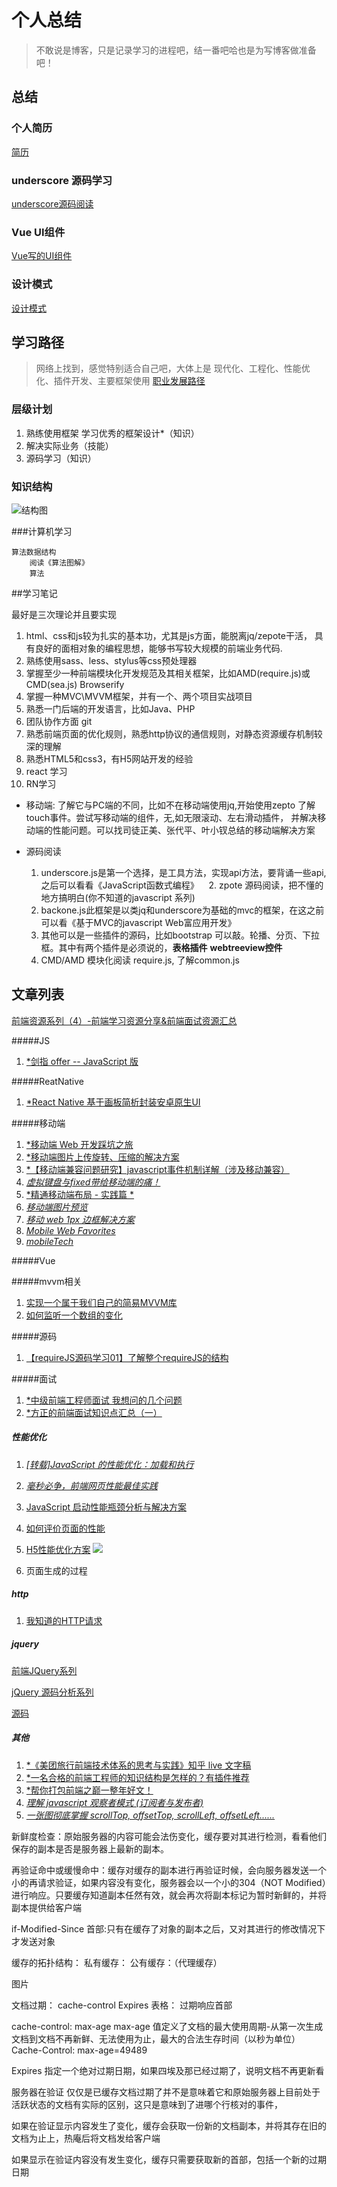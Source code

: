

# 个人总结
> 不敢说是博客，只是记录学习的进程吧，结一番吧哈也是为写博客做准备吧！

## 总结

### 个人简历
[简历](https://github.com/iSAM2016/iSAM2016.github.io/issues/1)

### underscore 源码学习
[underscore源码阅读](https://github.com/iSAM2016/underscore)

### Vue UI组件
[Vue写的UI组件](https://github.com/iSAM2016/UI)

### 设计模式
[设计模式](https://github.com/iSAM2016/Design-pattern)

## 学习路径
>网络上找到，感觉特别适合自己吧，大体上是 现代化、工程化、性能优化、插件开发、主要框架使用
>[职业发展路径](https://github.com/f2e-journey/f2e-journey/blob/master/career-planning.md)

### 层级计划
1. 熟练使用框架 学习优秀的框架设计*（知识）
2. 解决实际业务（技能）
3.  源码学习（知识）

### 知识结构
![结构图](/static/img/note.jpg)

###计算机学习

    算法数据结构
        阅读《算法图解》
        算法


##学习笔记

最好是三次理论并且要实现

1.  html、css和js较为扎实的基本功，尤其是js方面，能脱离jq/zepote干活，
    具有良好的面相对象的编程思想，能够书写较大规模的前端业务代码.
2.  熟练使用sass、less、stylus等css预处理器
3.  掌握至少一种前端模块化开发规范及其相关框架，比如AMD(require.js)或CMD(sea.js) Browserify
4.  掌握一种MVC\MVVM框架，并有一个、两个项目实战项目
5.  熟悉一门后端的开发语言，比如Java、PHP
6.  团队协作方面 git
7.  熟悉前端页面的优化规则，熟悉http协议的通信规则，对静态资源缓存机制较深的理解
8.  熟悉HTML5和css3，有H5网站开发的经验
9.  react 学习
10. RN学习

*  移动端: 了解它与PC端的不同，比如不在移动端使用jq,开始使用zepto 
    了解touch事件。尝试写移动端的组件，无,如无限滚动、左右滑动插件，
    并解决移动端的性能问题。可以找司徒正美、张代平、叶小钗总结的移动端解决方案

*  源码阅读
    1. underscore.js是第一个选择，是工具方法，实现api方法，要背诵一些api,之后可以看看《JavaScript函数式编程》
    2. zpote 源码阅读，把不懂的地方搞明白(你不知道的javascript 系列)
    3. backone.js此框架是以类jq和underscore为基础的mvc的框架，在这之前可以看《基于MVC的javascript Web富应用开发》
    4. 其他可以是一些插件的源码，比如bootstrap 可以敲。轮播、分页、下拉框。其中有两个插件是必须说的，**表格插件**  **webtreeview控件**
    5. CMD/AMD 模块化阅读 require.js, 了解common.js




## 文章列表

[前端资源系列（4）-前端学习资源分享&前端面试资源汇总](https://segmentfault.com/a/1190000007062464)

#####JS
1. [*剑指 offer -- JavaScript 版](https://zhuanlan.zhihu.com/p/31938189?utm_source=wechat_session&utm_medium=social)

#####ReatNative
1. [*React Native 基于画板简析封装安卓原生UI](https://zhuanlan.zhihu.com/p/32327408?utm_source=wechat_session&utm_medium=social)

#####移动端
1. [*移动端 Web 开发踩坑之旅](https://zhuanlan.zhihu.com/p/26141351?utm_source=wechat_session&utm_medium=social)
2. [*移动端图片上传旋转、压缩的解决方案](https://zhuanlan.zhihu.com/p/27627436?utm_source=wechat_session&utm_medium=social)
3. [*【移动端兼容问题研究】javascript事件机制详解（涉及移动兼容）](http://www.cnblogs.com/yexiaochai/p/3462657.html)
4. [*虚拟键盘与fixed带给移动端的痛！*](http://www.cnblogs.com/yexiaochai/p/3561939.html)
5. [*精通移动端布局 - 实践篇 *](http://www.cnblogs.com/HCJJ/p/6408363.html)
6. [*移动端图片预览*](https://jsfiddle.net/8q63yq5c/)
7. [*移动 web 1px 边框解决方案*](https://juejin.im/post/58db16385c497d00570fe931)
8. [*Mobile Web Favorites*](https://github.com/hoosin/mobile-web-favorites)
9. [*mobileTech*](https://github.com/jtyjty99999/mobileTech)

#####Vue


#####mvvm相关
1. [实现一个属于我们自己的简易MVVM库](https://my.oschina.net/qiangdada/blog/906220)
2. [如何监听一个数组的变化](https://juejin.im/entry/59361d22b123db00643536b1?utm_medium=hao.caibaojian.com&utm_source=hao.caibaojian.com)


#####源码
1. [【requireJS源码学习01】了解整个requireJS的结构](http://www.cnblogs.com/yexiaochai/p/3632580.html)

#####面试
1. [*中级前端工程师面试 我想问的几个问题](https://zhuanlan.zhihu.com/p/25701897?utm_source=wechat_session&utm_medium=social)
2. [*方正的前端面试知识点汇总（一）](https://zhuanlan.zhihu.com/p/29012060?utm_source=wechat_session&utm_medium=social)

##### 性能优化

1. [*[转载]JavaScript 的性能优化：加载和执行*](http://caibaojian.com/jsload.html)

2. [*毫秒必争，前端网页性能最佳实践*](http://www.cnblogs.com/developersupport/p/3248695.html)

3. [JavaScript 启动性能瓶颈分析与解决方案](https://zhuanlan.zhihu.com/p/25221314)

4. [如何评价页面的性能](http://taobaofed.org/blog/2015/11/09/web-performance/)

5. [H5性能优化方案](http://ddtalk.github.io/blog/2015/09/07/dingding-first/)
![](./static/img/youhua.jpg)

6. 页面生成的过程


##### http

1. [我知道的HTTP请求](https://fed.renren.com/2018/02/03/http-request/?from=timeline)

##### jquery

[前端JQuery系列](https://github.com/JsAaron/jQuery)

[jQuery 源码分析系列](http://www.cnblogs.com/aaronjs/p/3279314.html)

[源码](http://bbs.miaov.com/forum.php?mod=viewthread&tid=7385)


 



##### 其他
1. [*《美团旅行前端技术体系的思考与实践》知乎 live 文字稿](https://zhuanlan.zhihu.com/p/29373613?utm_source=wechat_session&utm_medium=social)
2. [*一名合格的前端工程师的知识结构是怎样的？有插件推荐](https://www.zhihu.com/question/19588629/answer/152951340?utm_source=wechat_session&utm_medium=social)
3. [*帮你打包前端之巅一整年好文！](https://zhuanlan.zhihu.com/p/27283922?utm_source=wechat_session&utm_medium=social)
4. [*理解 javascript 观察者模式 (订阅者与发布者)*](https://juejin.im/entry/580b5553570c350068e6c2d6)
5. [*一张图彻底掌握 scrollTop, offsetTop, scrollLeft, offsetLeft......*](https://juejin.im/entry/57cba52079bc440063ff0ae9/)

新鲜度检查：原始服务器的内容可能会法伤变化，缓存要对其进行检测，看看他们保存的副本是否是服务器上最新的副本。


再验证命中或缓慢命中：缓存对缓存的副本进行再验证时候，会向服务器发送一个小的再请求验证，如果内容没有变化，服务器会以一个小的304（NOT Modified）进行响应。只要缓存知道副本任然有效，就会再次将副本标记为暂时新鲜的，并将副本提供给客户端

if-Modified-Since 首部:只有在缓存了对象的副本之后，又对其进行的修改情况下才发送对象

缓存的拓扑结构： 
    私有缓存：
    公有缓存：（代理缓存）


图片

文档过期： cache-control  Expires
表格： 过期响应首部

cache-control: max-age  max-age 值定义了文档的最大使用周期-从第一次生成文档到文档不再新鲜、无法使用为止，最大的合法生存时间（以秒为单位） 
Cache-Control: max-age=49489

Expires 指定一个绝对过期日期，如果四埃及那已经过期了，说明文档不再更新看


服务器在验证
仅仅是已缓存文档过期了并不是意味着它和原始服务器上目前处于活跃状态的文档有实际的区别，这只是意味到了进哪个行核对的事件，

如果在验证显示内容发生了变化，缓存会获取一份新的文档副本，并将其存在旧的文档为止上，热庵后将文档发给客户端

如果显示在验证内容没有发生变化，缓存只需要获取新的首部，包括一个新的过期日期


 

